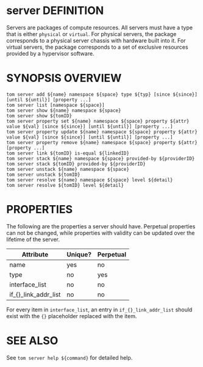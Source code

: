 # server DEFINITION

Servers are packages of compute resources. All servers must have a type
that is either `physical` or `virtual`.
For physical servers, the package corresponds to a physical server
chassis with hardware built into it. For virtual servers, the package
corresponds to a set of exclusive resources provided by a hypervisor
software.

# SYNOPSIS OVERVIEW

```
tom server add ${name} namespace ${space} type ${typ} [since ${since}] [until ${until}] [property ...]
tom server list [namespace ${space}]
tom server show ${name} namespace ${space}
tom server show ${tomID}
tom server property set ${name} namespace ${space} property ${attr} value ${val} [since ${since}] [until ${until}] [property ...]
tom server property update ${name} namespace ${space} property ${attr} value ${val} [since ${since}] [until ${until}] [property ...]
tom server property remove ${name} namespace ${space} property ${attr} [property ...]
tom server link ${tomID} is-equal ${linkedID}
tom server stack ${name} namespace ${space} provided-by ${providerID}
tom server stack ${tomID} provided-by ${providerID}
tom server unstack ${name} namespace ${space}
tom server unstack ${tomID}
tom server resolve ${name} namespace ${space} level ${detail}
tom server resolve ${tomID} level ${detail}
```

# PROPERTIES

The following are the properties a server should have.
Perpetual properties can not be changed, while properties with validity
can be updated over the lifetime of the server.

Attribute | Unique? | Perpetual
 -------- | ------- | ---------
name | yes | no
type | no | yes
interface_list | no | no
if_{}_link_addr_list | no | no

For every item in `interface_list`, an entry in `if_{}_link_addr_list`
should exist with the `{}` placeholder replaced with the item.

# SEE ALSO

See `tom server help ${command}` for detailed help.
